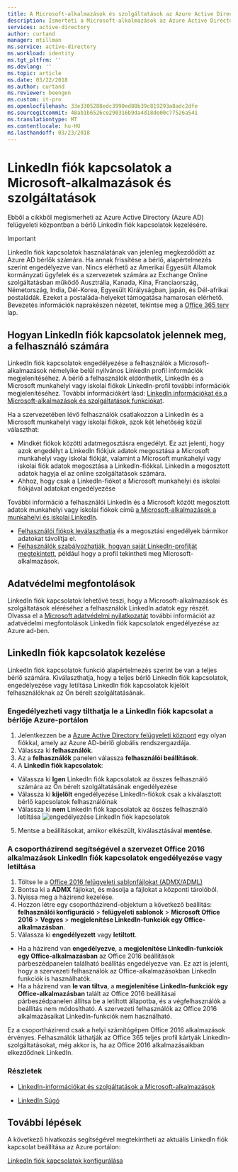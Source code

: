 ```yaml
---
title: A Microsoft-alkalmazások és szolgáltatások az Azure Active Directoryban LinkedIn-kapcsolatok engedélyezése |} Microsoft Docs
description: Ismerteti a Microsoft-alkalmazások az Azure Active Directoryban LinkedIn fiók kapcsolatok engedélyezése vagy letiltása
services: active-directory
author: curtand
manager: mtillman
ms.service: active-directory
ms.workload: identity
ms.tgt_pltfrm: ''
ms.devlang: ''
ms.topic: article
ms.date: 03/22/2018
ms.author: curtand
ms.reviewer: beengen
ms.custom: it-pro
ms.openlocfilehash: 33e3305288edc3990ed88b39c819293a8adc2dfe
ms.sourcegitcommit: 48ab1b6526ce290316b9da4d18de00c77526a541
ms.translationtype: MT
ms.contentlocale: hu-HU
ms.lasthandoff: 03/23/2018
---
```

# <a name="linkedin-account-connections-for-microsoft-apps-and-services"></a>LinkedIn fiók kapcsolatok a Microsoft-alkalmazások és szolgáltatások
Ebből a cikkből megismerheti az Azure Active Directory (Azure AD) felügyeleti központban a bérlő LinkedIn fiók kapcsolatok kezelésére. 

> [!IMPORTANT]
> LinkedIn fiók kapcsolatok használatának van jelenleg megkezdődött az Azure AD bérlők számára. Ha annak frissítése a bérlő, alapértelmezés szerint engedélyezve van. Nincs elérhető az Amerikai Egyesült Államok kormányzati ügyfelek és a szervezetek számára az Exchange Online szolgáltatásban működő Ausztrália, Kanada, Kína, Franciaország, Németország, India, Dél-Korea, Egyesült Királyságban, japán, és Dél-afrikai postaládák. Ezeket a postaláda-helyeket támogatása hamarosan elérhető.  Bevezetés információk naprakészen nézetet, tekintse meg a [Office 365 terv](https://products.office.com/business/office-365-roadmap?filters=%26freeformsearch=linkedin#abc) lap.

## <a name="how-linkedin-account-connections-appear-to-the-user"></a>Hogyan LinkedIn fiók kapcsolatok jelennek meg, a felhasználó számára
LinkedIn fiók kapcsolatok engedélyezése a felhasználók a Microsoft-alkalmazások némelyike belül nyilvános LinkedIn profil információk megjelenítéséhez. A bérlő a felhasználók eldönthetik, LinkedIn és a Microsoft munkahelyi vagy iskolai fiókok LinkedIn-profil további információk megjelenítéséhez. További információkért lásd: [LinkedIn információkat és a Microsoft-alkalmazások és szolgáltatások funkciókat](https://go.microsoft.com/fwlink/?linkid=850740).

Ha a szervezetében lévő felhasználók csatlakozzon a LinkedIn és a Microsoft munkahelyi vagy iskolai fiókok, azok két lehetőség közül választhat: 
* Mindkét fiókok közötti adatmegosztásra engedélyt. Ez azt jelenti, hogy azok engedélyt a LinkedIn fiókjuk adatok megosztása a Microsoft munkahelyi vagy iskolai fiókját, valamint a Microsoft munkahelyi vagy iskolai fiók adatok megosztása a LinkedIn-fiókkal. LinkedIn a megosztott adatok hagyja el az online szolgáltatások számára. 
* Ahhoz, hogy csak a LinkedIn-fiókot a Microsoft munkahelyi és iskolai fiókjával adatokat engedélyezése

További információ a felhasználói LinkedIn és a Microsoft között megosztott adatok munkahelyi vagy iskolai fiókok című [a Microsoft-alkalmazások a munkahelyi és iskolai LinkedIn](https://www.linkedin.com/help/linkedin/answer/84077). 
* [Felhasználói fiókok leválaszthatja](https://www.linkedin.com/help/linkedin/answer/85097) és a megosztási engedélyek bármikor adatokat távolítja el. 
* [Felhasználók szabályozhatják, hogyan saját LinkedIn-profilját megtekintett](https://www.linkedin.com/help/linkedin/answer/83), például hogy a profil tekintheti meg Microsoft-alkalmazások.

## <a name="privacy-considerations"></a>Adatvédelmi megfontolások
LinkedIn fiók kapcsolatok lehetővé teszi, hogy a Microsoft-alkalmazások és szolgáltatások eléréséhez a felhasználók LinkedIn adatok egy részét. Olvassa el a [Microsoft adatvédelmi nyilatkozatát](https://privacy.microsoft.com/privacystatement/) további információt az adatvédelmi megfontolások LinkedIn fiók kapcsolatok engedélyezése az Azure ad-ben. 

## <a name="manage-linkedin-account-connections"></a>LinkedIn fiók kapcsolatok kezelése
LinkedIn fiók kapcsolatok funkció alapértelmezés szerint be van a teljes bérlő számára. Kiválaszthatja, hogy a teljes bérlő LinkedIn fiók kapcsolatok, engedélyezése vagy letiltása LinkedIn fiók kapcsolatok kijelölt felhasználóknak az Ön bérelt szolgáltatásának. 

### <a name="enable-or-disable-linkedin-account-connection-for-your-tenant-in-the-azure-portal"></a>Engedélyezheti vagy tilthatja le a LinkedIn fiók kapcsolat a bérlője Azure-portálon

1. Jelentkezzen be a [Azure Active Directory felügyeleti központ](https://aad.portal.azure.com/) egy olyan fiókkal, amely az Azure AD-bérlő globális rendszergazdája.
2. Válassza ki **felhasználók**.
3. Az a **felhasználók** panelen válassza **felhasználói beállítások**.
4. A **LinkedIn fiók kapcsolatok**:
  * Válassza ki **Igen** LinkedIn fiók kapcsolatok az összes felhasználó számára az Ön bérelt szolgáltatásának engedélyezése
  * Válassza ki **kijelölt** engedélyezése LinkedIn-fiókok csak a kiválasztott bérlő kapcsolatok felhasználóinak
  * Válassza ki **nem** LinkedIn fiók kapcsolatok az összes felhasználó letiltása ![engedélyezése LinkedIn fiók kapcsolatok](./media/linkedin-integration/LinkedIn-integration.png)
5. Mentse a beállításokat, amikor elkészült, kiválasztásával **mentése**.

### <a name="enable-or-disable-linkedin-account-connections-for-your-organizations-office-2016-apps-using-group-policy"></a>A csoportházirend segítségével a szervezet Office 2016 alkalmazások LinkedIn fiók kapcsolatok engedélyezése vagy letiltása

1. Töltse le a [Office 2016 felügyeleti sablonfájlokat (ADMX/ADML)](https://www.microsoft.com/download/details.aspx?id=49030)
2. Bontsa ki a **ADMX** fájlokat, és másolja a fájlokat a központi tárolóból.
3. Nyissa meg a házirend kezelése.
4. Hozzon létre egy csoportházirend-objektum a következő beállítás: **felhasználói konfiguráció** > **felügyeleti sablonok** > **Microsoft Office 2016**  >  **Vegyes** > **megjelenítése LinkedIn-funkciók egy Office-alkalmazásban**.
5. Válassza ki **engedélyezett** vagy **letiltott**.
  * Ha a házirend van **engedélyezve**, a **megjelenítése LinkedIn-funkciók egy Office-alkalmazásban** az Office 2016 beállítások párbeszédpanelen található beállítás engedélyezve van. Ez azt is jelenti, hogy a szervezeti felhasználók az Office-alkalmazásokban LinkedIn funkciók is használhatók.
  * Ha a házirend van **le van tiltva**, a **megjelenítése LinkedIn-funkciók egy Office-alkalmazásban** talált az Office 2016 beállításai párbeszédpanelen állítsa be a letiltott állapotba, és a végfelhasználók a beállítás nem módosítható. A szervezeti felhasználók az Office 2016 alkalmazásaikat LinkedIn-funkciók nem használható. 

Ez a csoportházirend csak a helyi számítógépen Office 2016 alkalmazások érvényes. Felhasználók láthatják az Office 365 teljes profil kártyák LinkedIn-szolgáltatásokat, még akkor is, ha az Office 2016 alkalmazásaikban elkezdődnek LinkedIn. 

### <a name="learn-more"></a>Részletek 
* [LinkedIn-információkat és szolgáltatások a Microsoft-alkalmazások](https://go.microsoft.com/fwlink/?linkid=850740)

* [LinkedIn Súgó](https://www.linkedin.com/help/linkedin)

## <a name="next-steps"></a>További lépések
A következő hivatkozás segítségével megtekintheti az aktuális LinkedIn fiók kapcsolat beállítása az Azure portálon:

[LinkedIn fiók kapcsolatok konfigurálása](https://aad.portal.azure.com/#blade/Microsoft_AAD_IAM/UserManagementMenuBlade/UserSettings) 